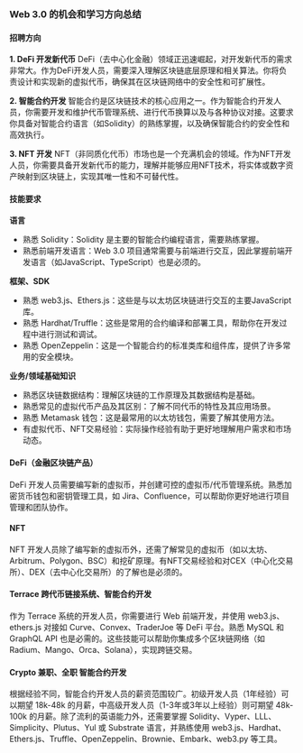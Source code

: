 ### Web 3.0 的机会和学习方向总结

#### 招聘方向

**1. DeFi 开发新代币**
DeFi（去中心化金融）领域正迅速崛起，对开发新代币的需求非常大。作为DeFi开发人员，需要深入理解区块链底层原理和相关算法。你将负责设计和实现新的虚拟代币，确保其在区块链网络中的安全性和可扩展性。

**2. 智能合约开发**
智能合约是区块链技术的核心应用之一。作为智能合约开发人员，你需要开发和维护代币管理系统、进行代币换算以及与各种协议对接。这要求你具备对智能合约语言（如Solidity）的熟练掌握，以及确保智能合约的安全性和高效执行。

**3. NFT 开发**
NFT（非同质化代币）市场也是一个充满机会的领域。作为NFT开发人员，你需要具备开发新代币的能力，理解并能够应用NFT技术，将实体或数字资产映射到区块链上，实现其唯一性和不可替代性。

#### 技能要求

**语言**
- 熟悉 Solidity：Solidity 是主要的智能合约编程语言，需要熟练掌握。
- 熟悉前端开发语言：Web 3.0 项目通常需要与前端进行交互，因此掌握前端开发语言（如JavaScript、TypeScript）也是必须的。

**框架、SDK**
- 熟悉 web3.js、Ethers.js：这些是与以太坊区块链进行交互的主要JavaScript库。
- 熟悉 Hardhat/Truffle：这些是常用的合约编译和部署工具，帮助你在开发过程中进行测试和调试。
- 熟悉 OpenZeppelin：这是一个智能合约的标准类库和组件库，提供了许多常用的安全模块。

**业务/领域基础知识**
- 熟悉区块链数据结构：理解区块链的工作原理及其数据结构是基础。
- 熟悉常见的虚拟代币产品及其区别：了解不同代币的特性及其应用场景。
- 熟悉 Metamask 钱包：这是最常用的以太坊钱包，需要了解其使用方法。
- 有虚拟代币、NFT交易经验：实际操作经验有助于更好地理解用户需求和市场动态。

#### DeFi（金融区块链产品）

DeFi 开发人员需要编写新的虚拟币，并创建可控的虚拟币/代币管理系统。熟悉加密货币钱包和密钥管理工具，如 Jira、Confluence，可以帮助你更好地进行项目管理和团队协作。

#### NFT

NFT 开发人员除了编写新的虚拟币外，还需了解常见的虚拟币（如以太坊、Arbitrum、Polygon、BSC）和挖矿原理。有NFT交易经验和对CEX（中心化交易所）、DEX（去中心化交易所）的了解也是必须的。

#### Terrace 跨代币链接系统、智能合约开发

作为 Terrace 系统的开发人员，你需要进行 Web 前端开发，并使用 web3.js、ethers.js 对接如 Curve、Convex、TraderJoe 等 DeFi 平台。熟悉 MySQL 和 GraphQL API 也是必需的。这些技能可以帮助你集成多个区块链网络（如 Radium、Mango、Orca、Solana），实现跨链交易。

#### Crypto 兼职、全职 智能合约开发

根据经验不同，智能合约开发人员的薪资范围较广。初级开发人员（1年经验）可以期望 18k-48k 的月薪，中高级开发人员（1-3年或3年以上经验）则可期望 48k-100k 的月薪。除了流利的英语能力外，还需要掌握 Solidity、Vyper、LLL、Simplicity、Plutus、Yul 或 Substrate 语言，并熟练使用 web3.js、Hardhat、Ethers.js、Truffle、OpenZeppelin、Brownie、Embark、web3.py 等工具。
